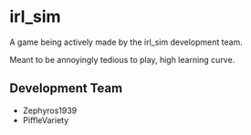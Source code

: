 # irl_sim

A game being actively made by the irl_sim development team.

Meant to be annoyingly tedious to play, high learning curve.

## Development Team
- Zephyros1939
- PiffleVariety
